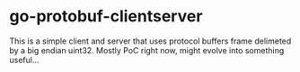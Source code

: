 go-protobuf-clientserver
========================

This is a simple client and server that uses protocol buffers frame delimeted by a big endian uint32. Mostly PoC right now, might evolve into something useful...
